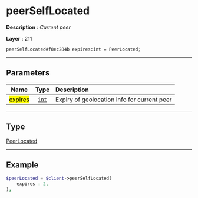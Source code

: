 # peerSelfLocated

**Description** : *Current peer*

**Layer** : 211

```tl
peerSelfLocated#f8ec284b expires:int = PeerLocated;
```

---

## Parameters

| Name | Type | Description |
| :---: | :---: | :--- |
| <mark>expires</mark> | [`int`](type/int) | Expiry of geolocation info for current peer |

---

## Type

[PeerLocated](type/PeerLocated)

---

## Example

```php
$peerLocated = $client->peerSelfLocated(
	expires : 2,
);
```